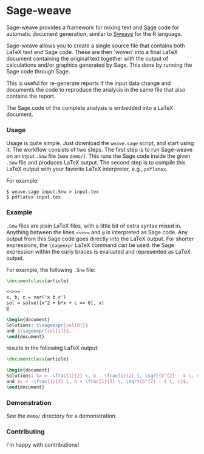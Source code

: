 # Sage-weave

Sage-weave provides a framework for mixing text and
[Sage](http://www.sagemath.org/) code for automatic document generation,
similar to [Sweave](https://www.statistik.lmu.de/~leisch/Sweave/) for
the R language.

Sage-weave allows you to create a single source file that contains both
LaTeX text and Sage code. These are then 'woven' into a final LaTeX document
containing the original text together with the output of calculations and/or
graphics generated by Sage. This done by running the Sage code through Sage.

This is useful for re-generate reports if the input data change and documents
the code to reproduce the analysis in the same file that also contains
the report.

The Sage code of the complete analysis is embedded into a LaTeX document.

### Usage
Usage is quite simple. Just download the `weave.sage` script, and start
using it. The workflow consists of two steps. The first step is to run
Sage-weave on an input `.Snw` file (see `demo/`). This runs the Sage code
inside the given `.Snw` file and produces LaTeX output. The second step
is to compile this LaTeX output with your favorite LaTeX interpreter,
e.g., `pdflatex`.

For example:

```shell
$ weave.sage input.Snw > input.tex
$ pdflatex input.tex
```

### Example
`.Snw` files are plain LaTeX files, with a little bit of extra syntax mixed in.
Anything between the lines `<<>>=` and `@` is interpreted as Sage code. Any
output from this Sage code goes directly into the LaTeX output. For shorter
expressions, the `\sageexpr` LaTeX command can be used: the Sage expression
within the curly braces is evaluated and represented as LaTeX output.

For example, the following `.Snw` file:

```latex
\documentclass{article}

<<>>=
x, b, c = var('x b c')
sol = solve([x^2 + b*x + c == 0], x)
@

\begin{document}
Solutions: $\sageexpr{sol[0]}$
and $\sageexpr{sol[1]}$.
\end{document}
```

results in the following LaTeX output:

```latex
\documentclass{article}

\begin{document}
Solutions: $x = -\frac{1}{2} \, b - \frac{1}{2} \, \sqrt{b^{2} - 4 \, c}$
and $x = -\frac{1}{2} \, b + \frac{1}{2} \, \sqrt{b^{2} - 4 \, c}$.
\end{document}
```

### Demonstration
See the `demo/` directory for a demonstration.


### Contributing
I'm happy with contributions!

